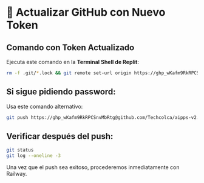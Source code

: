 # 🔑 Actualizar GitHub con Nuevo Token

## Comando con Token Actualizado

Ejecuta este comando en la **Terminal Shell de Replit**:

```bash
rm -f .git/*.lock && git remote set-url origin https://ghp_wKafm9RkRPCSnvMbRtg@github.com/Techcolca/aipps-v2.git && git add . && git commit -m "Deploy ready - Sistema personalización completo" && git push origin main
```

## Si sigue pidiendo password:

Usa este comando alternativo:

```bash
git push https://ghp_wKafm9RkRPCSnvMbRtg@github.com/Techcolca/aipps-v2.git main
```

## Verificar después del push:

```bash
git status
git log --oneline -3
```

Una vez que el push sea exitoso, procederemos inmediatamente con Railway.